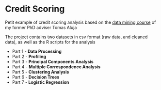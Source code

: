 Credit Scoring
=============

Petit example of credit scoring analysis based on the 
[data mining course](http://www.lsi.upc.edu/~belanche/Docencia/mineria/mineria.html) of my former PhD adviser Tomas Aluja

The project contains two datasets in csv format (raw data, and cleaned data), as well as the R scripts for the analysis 

* Part 1 - **Data Processing**
* Part 2 - **Profiling**
* Part 3 - **Principal Components Analysis**
* Part 4 - **Multiple Correspondence Analysis**
* Part 5 - **Clustering Analysis**
* Part 6 - **Decision Trees**
* Part 7 - **Logistic Regression**

